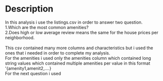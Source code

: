 # Description  </br >
In this analysis i use the listings.csv in order to answer two question.</br >
1.Which are the most common amenities? </br >
2.Does high or low average review means the same for the house prices per neighborhood. </br >
</br >
This csv contained many more columns and characteristics but i used the ones that i needed in order to complete my analysis. </br >
For the amenities i used only the amenities column which contained long string values which contained multiple amenities per value in this format '{amenity1,amenit2,....} </br >
For the next question i used 
